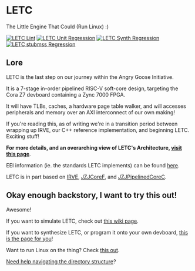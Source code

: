 # LETC

The Little Engine That Could (Run Linux) :)

[![LETC Lint](https://github.com/angry-goose-initiative/letc/actions/workflows/lint.yml/badge.svg)](https://github.com/angry-goose-initiative/letc/actions/workflows/lint.yml)
[![LETC Unit Regression](https://github.com/angry-goose-initiative/letc/actions/workflows/unit.yml/badge.svg)](https://github.com/angry-goose-initiative/letc/actions/workflows/unit.yml)
[![LETC Synth Regression](https://github.com/angry-goose-initiative/letc/actions/workflows/synth.yml/badge.svg)](https://github.com/angry-goose-initiative/letc/actions/workflows/synth.yml)
[![LETC stubmss Regression](https://github.com/angry-goose-initiative/letc/actions/workflows/stubmss.yml/badge.svg)](https://github.com/angry-goose-initiative/letc/actions/workflows/stubmss.yml)

## Lore

LETC is the last step on our journey within the Angry Goose Initiative.

It is a 7-stage in-order pipelined RISC-V soft-core design, targeting the Cora Z7 devboard containing a Zync 7000 FPGA.

It will have TLBs, caches, a hardware page table walker, and will accesses peripherals and memory over an AXI interconnect of our own making!

If you're reading this, as of writing we're in a transition period between wrapping up IRVE, our C++ reference implementation, and beginning LETC. Exciting stuff!

**For more details, and an overarching view of LETC's Architecture, [visit this page](https://github.com/angry-goose-initiative/wiki/wiki/LETC-Architecture-Overview)**.

EEI information (ie. the standards LETC implements) can be found [here](https://github.com/angry-goose-initiative/wiki/wiki/General-EEI-Info).

LETC is in part based on [IRVE](https://github.com/angry-goose-initiative/irve), [JZJCoreF](https://git.jekel.ca/JZJ/jzjcoref), and [JZJPipelinedCoreC](https://git.jekel.ca/JZJ/jzjpipelinedcorec).

## Okay enough backstory, I want to try this out!

Awesome!

If you want to simulate LETC, check out [this wiki page](https://github.com/angry-goose-initiative/wiki/wiki/Simulating-LETC).

If you want to synthesize LETC, or program it onto your own devboard, [this is the page for you](https://github.com/angry-goose-initiative/wiki/wiki/Synthesizing-LETC)!

Want to run Linux on the thing? Check [this out](https://github.com/angry-goose-initiative/wiki/wiki/Linux-shenanigans).

[Need help navigating the directory structure](https://github.com/angry-goose-initiative/wiki/wiki/Directory-Structure#letc)?
